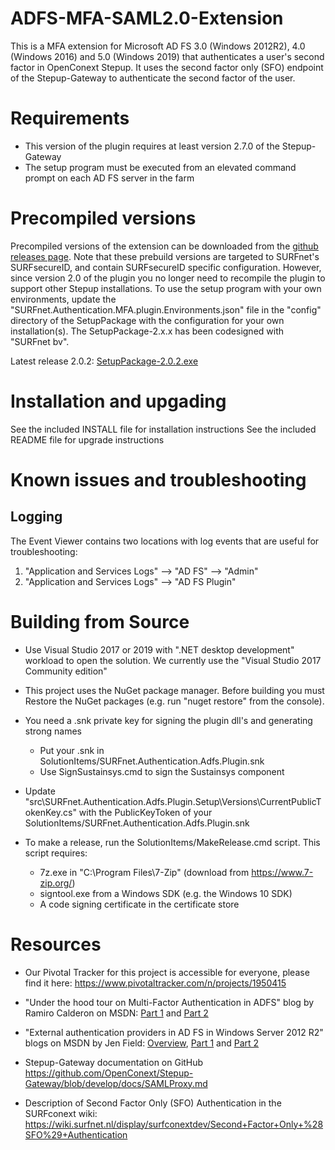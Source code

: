 ADFS-MFA-SAML2.0-Extension
==========================

This is a MFA extension for Microsoft AD FS 3.0 (Windows 2012R2),
4.0 (Windows 2016) and 5.0 (Windows 2019) that authenticates a user's
second factor in OpenConext Stepup. It uses the second factor only (SFO)
endpoint of the Stepup-Gateway to authenticate the second factor of the
user.


Requirements
============

* This version of the plugin requires at least version 2.7.0 of the
  Stepup-Gateway
* The setup program must be executed from an elevated command prompt on
  each AD FS server in the farm


Precompiled versions
====================

Precompiled versions of the extension can be downloaded from the
[github releases page](https://github.com/SURFnet/ADFS-MFA-SAML2.0-Extension/releases).
Note that these prebuild versions are targeted to SURFnet's SURFsecureID,
and contain SURFsecureID specific configuration.
However, since version 2.0 of the plugin you no longer need to recompile
the plugin to support other Stepup installations. To use the setup program
with your own environments, update the "SURFnet.Authentication.MFA.plugin.Environments.json"
file in the "config" directory of the SetupPackage with the configuration
for your own installation(s).
The SetupPackage-2.x.x has been codesigned with "SURFnet bv".

Latest release 2.0.2: [SetupPackage-2.0.2.exe](https://github.com/SURFnet/ADFS-MFA-SAML2.0-Extension/releases/download/2.0.2/SetupPackage-2.0.2.exe)


Installation and upgading
=========================

See the included INSTALL file for installation instructions
See the included README file for upgrade instructions


Known issues and troubleshooting
================================

Logging
-------

The Event Viewer contains two locations with log events that are useful
for troubleshooting:

1. "Application and Services Logs" --> "AD FS" --> "Admin"
2. "Application and Services Logs" --> "AD FS Plugin"


Building from Source
====================

* Use Visual Studio 2017 or 2019 with ".NET desktop development"
  workload to open the solution. We currently use the "Visual Studio 2017 Community edition"

* This project uses the NuGet package manager. Before building you must
  Restore the NuGet packages (e.g. run "nuget restore" from the console).

* You need a .snk private key for signing the plugin dll's and generating
  strong names
  - Put your .snk in SolutionItems/SURFnet.Authentication.Adfs.Plugin.snk
  - Use SignSustainsys.cmd to sign the Sustainsys component
  
* Update "src\SURFnet.Authentication.Adfs.Plugin.Setup\Versions\CurrentPublicTokenKey.cs"
  with the PublicKeyToken of your SolutionItems/SURFnet.Authentication.Adfs.Plugin.snk

* To make a release, run the SolutionItems/MakeRelease.cmd script. This script
  requires:
  * 7z.exe in "C:\Program Files\7-Zip\" (download from https://www.7-zip.org/)
  * signtool.exe from a Windows SDK (e.g. the Windows 10 SDK)
  * A code signing certificate in the certificate store


Resources
=========

* Our Pivotal Tracker for this project is accessible for everyone,
  please find it here: https://www.pivotaltracker.com/n/projects/1950415

* "Under the hood tour on Multi-Factor Authentication in ADFS" blog by
  Ramiro Calderon on MSDN: [Part 1](https://blogs.msdn.microsoft.com/ramical/2014/01/30/under-the-hood-tour-on-multi-factor-authentication-in-adfs-part-1-policy/) and [Part 2](https://blogs.msdn.microsoft.com/ramical/2014/02/18/under-the-hood-tour-on-multi-factor-authentication-in-adfs-part-2-mfa-aware-relying-parties/)

* "External authentication providers in AD FS in Windows Server 2012 R2"
  blogs on MSDN by Jen Field: [Overview](https://blogs.msdn.microsoft.com/jenfieldmsft/2014/03/24/external-authentication-providers-in-ad-fs-in-windows-server-2012-r2-overview/), [Part 1](https://blogs.msdn.microsoft.com/jenfieldmsft/2014/03/24/build-your-own-external-authentication-provider-for-ad-fs-in-windows-server-2012-r2-walk-through-part-1/) and [Part 2](https://blogs.msdn.microsoft.com/jenfieldmsft/2014/03/24/build-your-own-external-authentication-provider-for-ad-fs-in-windows-server-2012-r2-walk-through-part-2/)

* Stepup-Gateway documentation on GitHub https://github.com/OpenConext/Stepup-Gateway/blob/develop/docs/SAMLProxy.md

* Description of Second Factor Only (SFO) Authentication in the SURFconext wiki: https://wiki.surfnet.nl/display/surfconextdev/Second+Factor+Only+%28SFO%29+Authentication
